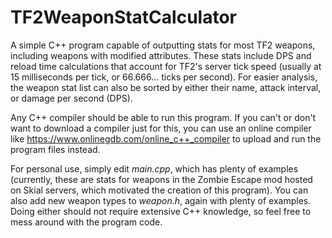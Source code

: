 # TF2WeaponStatCalculator

A simple C++ program capable of outputting stats for most TF2 weapons, including weapons with modified attributes. These stats include DPS and reload time calculations that account for TF2's server tick speed (usually at 15 milliseconds per tick, or 66.666... ticks per second). For easier analysis, the weapon stat list can also be sorted by either their name, attack interval, or damage per second (DPS).

Any C++ compiler should be able to run this program. If you can't or don't want to download a compiler just for this, you can use an online compiler like https://www.onlinegdb.com/online_c++_compiler to upload and run the program files instead.

For personal use, simply edit <i>main.cpp</i>, which has plenty of examples (currently, these are stats for weapons in the Zombie Escape mod hosted on Skial servers, which motivated the creation of this program). You can also add new weapon types to <i>weapon.h</i>, again with plenty of examples. Doing either should not require extensive C++ knowledge, so feel free to mess around with the program code.
